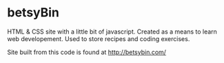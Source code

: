 # betsyBin
HTML &amp; CSS site with a little bit of javascript. Created as a means to learn web developement. 
Used to store recipes and coding exercises.

Site built from this code is found at http://betsybin.com/

